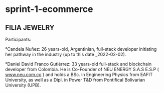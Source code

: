 # sprint-1-ecommerce

FILIA JEWELRY
------------------

Participants:

°Candela Nuñez: 26 years-old, Argentinian, full-stack developer initiating her pathway in the industry (up to this date _2022-02-02).

°Daniel David Franco Gutiérrez: 33 years-old full-stack and blockchain developer from Colombia. He is Co-Founder of NEU ENERGY S.A.S E.S.P ( www.neu.com.co ) and holds a BSc. in Engineering Physics from EAFIT University, as well as a Dipl. in Power T&D from Pontifical Bolivarian University (UPB).
